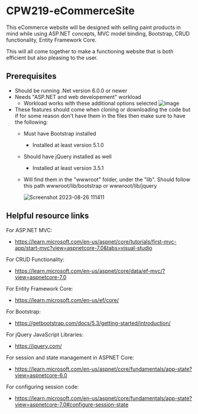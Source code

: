 # CPW219-eCommerceSite
This eCommerce website will be designed with selling paint products in mind
while using ASP.NET concepts, MVC model binding, Bootstrap, CRUD functionality, Entity Framework Core.

This will all come together to make a functioning website that is both efficient but also pleasing to the user.

## Prerequisites
- Should be running .Net version 6.0.0 or newer
- Needs "ASP.NET and web developement" workload
   - Workload works with these additional options selected
![image](https://github.com/davischristianson/CPW219-eCommerceSite/assets/131329691/ed384cb0-d7cc-47c6-87bb-34c0c850a519)
- These features should come when cloning or downloading the code but if for some reason don't have them in the files then make sure to have the following:
  - Must have Bootstrap installed
     - Installed at least version 5.1.0
  - Should have jQuery installed as well
     - Installed at least version 3.5.1
  - Will find them in the "wwwroot" folder, under the "lib". Should follow this path wwwroot/lib/bootstrap or wwwroot/lib/jquery

    ![Screenshot 2023-08-26 111411](https://github.com/davischristianson/CPW219-eCommerceSite/assets/131329691/ecdfc6f4-e599-4462-bc7a-12f9a5dc5fdc)

## Helpful resource links
For ASP.NET MVC:
- https://learn.microsoft.com/en-us/aspnet/core/tutorials/first-mvc-app/start-mvc?view=aspnetcore-7.0&tabs=visual-studio

For CRUD Functionality:
- https://learn.microsoft.com/en-us/aspnet/core/data/ef-mvc/?view=aspnetcore-7.0

For Entity Framework Core:
- https://learn.microsoft.com/en-us/ef/core/

For Bootstrap:
- https://getbootstrap.com/docs/5.3/getting-started/introduction/

For jQuery JavaScript Libraries: 
- https://jquery.com/

For session and state management in ASPNET Core: 
- https://learn.microsoft.com/en-us/aspnet/core/fundamentals/app-state?view=aspnetcore-6.0

For configuring session code: 
- https://learn.microsoft.com/en-us/aspnet/core/fundamentals/app-state?view=aspnetcore-7.0#configure-session-state
